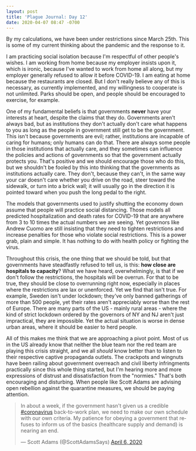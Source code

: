 ```yaml
---
layout: post
title: 'Plague Journal: Day 12'
date: 2020-04-07 08:47 -0700
---
```

By my calculations, we have been under restrictions since March 25th. This is some of my current thinking about the pandemic and the response to it.

I am practicing social isolation because I'm respectful of other people's wishes. I am working from home because my employer insists upon it, which is ironic, because I've wanted to work from home all along, but my employer generally refused to allow it before COVID-19.  I am eating at home because the restaurants are closed. But I don't really believe any of this is necessary, as currently implemented, and my willingness to cooperate is not unlimited. Parks should be open, and people should be encouraged to exercise, for example.

One of my fundamental beliefs is that governments __never__ have your interests at heart, despite the claims that they do. Governments aren't always bad, but as institutions they don't actually don't care what happens to you as long as the people in government still get to be the government. This isn't because governments are evil; rather, institutions are incapable of caring for humans; only humans can do that. There are always some people in those institutions that actually care, and they sometimes can influence the policies and actions of governments so that the government actually protects you. That's positive and we should encourage those who do this, but we shouldn't be fooled by this into thinking that the governments as institutions actually care. They don't, because they can't, in the same way your car doesn't care whether you drive on the road, steer toward the sidewalk, or turn into a brick wall; it will usually go in the direction it is pointed toward when you push the long pedal to the right.

The models that governments used to justify shutting the economy down assume that people will practice social distancing. Those models all predicted hospitalization and death rates for COVID-19 that are anywhere from 3 to 10 times the actual numbers we are seeing. Yet governors like Andrew Cuomo are still insisting that they need to tighten restrictions and increase penalties for those who violate social restrictions. This is a power grab, plain and simple. It has nothing to do with health policy or fighting the virus.

Throughout this crisis, the one thing that we should be told, but that governments  have steadfastly refused to tell us, is this: __how close are hospitals to capacity__? What we have heard, overwhelmingly, is that if we don't follow the restrictions, the hospitals will be overrun. For that to be true, they should be close to overrunning right now, especially in places where the restrictions are lax or unenforced. Yet we find that isn't true. For example, Sweden isn't under lockdown; they've only banned gatherings of more than 500 people, yet their rates aren't appreciably worse than the rest of Europe. There are many parts of the US - mainly rural areas - where the kind of strict lockdown ordered by the governors of NY and NJ aren't just impractical, they are impossible. Yet the actual situation is worse in dense urban areas, where it should be easier to herd people.

All of this makes me think that we are approaching a pivot point. Most of us in the US already know that neither the blue team nor the red team are playing this crisis straight, and we all _should_ know better than to listen to their respective captive propaganda outlets. The crackpots and wingnuts have been railing about government overreach and civil liberty infringments practically since this whole thing started, but I'm hearing more and more expressions of distrust and dissatisfaction from the "normies." That's both encouraging and disturbing. When people like Scott Adams are advising open rebellion against the quarantine measures, we should be paying attention. 

<blockquote class="twitter-tweet"><p lang="en" dir="ltr">In about a week, if the government hasn&#39;t given us a credible <a href="https://twitter.com/hashtag/coronavirus?src=hash&amp;ref_src=twsrc%5Etfw">#coronavirus</a> back-to-work plan, we need to make our own schedule with our own criteria. My patience for obeying a government that refuses to inform us of the basics (healthcare supply and demand) is nearing an end.</p>&mdash; Scott Adams (@ScottAdamsSays) <a href="https://twitter.com/ScottAdamsSays/status/1247120913964748801?ref_src=twsrc%5Etfw">April 6, 2020</a></blockquote> <script async src="https://platform.twitter.com/widgets.js" charset="utf-8"></script>